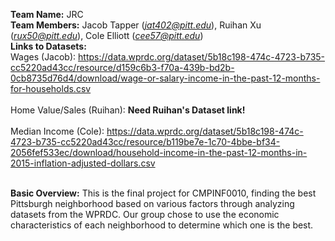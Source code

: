 <b>Team Name:</b> JRC<br>
<b>Team Members:</b> Jacob Tapper (<i>jat402@pitt.edu</i>), Ruihan Xu (<i>rux50@pitt.edu</i>), Cole Elliott (<i>cee57@pitt.edu</i>)<br>
<b>Links to Datasets:</b><br>Wages (Jacob): <a>https://data.wprdc.org/dataset/5b18c198-474c-4723-b735-cc5220ad43cc/resource/d159c6b3-f70a-439b-bd2b-0cb8735d76d4/download/wage-or-salary-income-in-the-past-12-months-for-households.csv</a><br><br>
Home Value/Sales (Ruihan): <a><b>Need Ruihan's Dataset link!</b></a><br><br>
Median Income (Cole): <a>https://data.wprdc.org/dataset/5b18c198-474c-4723-b735-cc5220ad43cc/resource/b119be7e-1c70-4bbe-bf34-2056fef533ec/download/household-income-in-the-past-12-months-in-2015-inflation-adjusted-dollars.csv</a><br><br>
<p style="font-size=20pt"><b>Basic Overview:</b> This is the final project for CMPINF0010, finding the best Pittsburgh neighborhood based on various factors through analyzing datasets from the WPRDC. Our group chose to use the economic characteristics of each neighborhood to determine which one is the best.</p>
